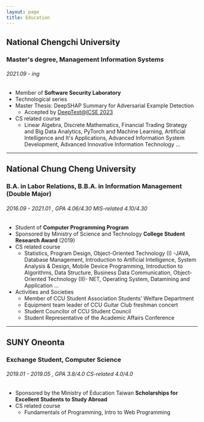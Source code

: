 ```yaml
---
layout: page
title: Education
---
```


## National Chengchi University
### Master's degree, Management Information Systems
###### 2021.09 - ing 

- Member of **Software Security Laboratory**
- Technological series
- Master Thesis: DeepSHAP Summary for Adversarial Example Detection
    - Accepted by [DeepTest@ICSE 2023](https://conf.researchr.org/home/icse-2023/deeptest-2023?fbclid=IwAR3IUSO5dFzlr-ah5sDclDAJmKQMRN33AfNWhltwflAZSeXxSl7WuNYK6Sw&mibextid=Zxz2cZ#program)
- CS related course
    - Linear Algebra, Discrete Mathematics, Financial Trading Strategy and Big Data Analytics, PyTorch and Machine Learning, Artificial Intelligence and It's Applications, Advanced Information System Development, Advanced Innovative Information Technology ...

---

## National Chung Cheng University
### B.A. in Labor Relations, B.B.A. in Information Management (Double Major)
###### 2016.09 - 2021.01 , GPA 4.06/4.30  MIS-related 4.10/4.30

- Student of **Computer Programming Program**
- Sponsored by Ministry of Science and Technology **College Student Research Award** (2019)
- CS related course
    - Statistics, Program Design, Object-Oriented Technology (I) -JAVA, Database Management, Introduction to Artificial Intelligence, System Analysis & Design, Mobile Device Programming, Introduction to Algorithms, Data Structure, Business Data Communication, Object-Oriented Technology (II)- NET, Operating System, Datamining and Application ...
- Activities and Societies
    - Member of CCU Student Association Students’ Welfare Department
    - Equipment team leader of CCU Guitar Club freshman concert
    - Student Councilor of CCU Student Council
    - Student Representative of the Academic Affairs Conference

---

## SUNY Oneonta
### Exchange Student, Computer Science
###### 2019.01 - 2019.05 , GPA 3.8/4.0  CS-related 4.0/4.0

- Sponsored by the Ministry of Education Taiwan **Scholarships for Excellent Students to Study Abroad**
- CS related course
    - Fundamentals of Programming, Intro to Web Programming
